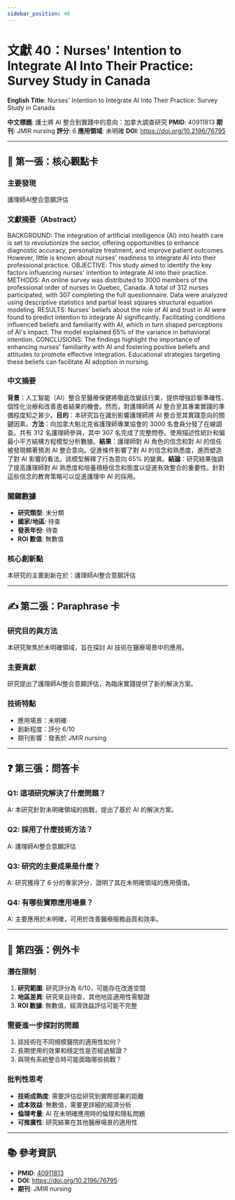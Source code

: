 ```yaml
---
sidebar_position: 40
---
```


# 文獻 40：Nurses' Intention to Integrate AI Into Their Practice: Survey Study in Canada

**English Title**: Nurses' Intention to Integrate AI Into Their Practice: Survey Study in Canada

**中文標題**: 護士將 AI 整合到實踐中的意向：加拿大調查研究
**PMID**: 40911813
**期刊**: JMIR nursing
**評分**: 6
**應用領域**: 未明確
**DOI**: https://doi.org/10.2196/76795

---

## 📌 第一張：核心觀點卡

### 主要發現
護理師AI整合意願評估

### 文獻摘要（Abstract）
BACKGROUND: The integration of artificial intelligence (AI) into health care is set to revolutionize the sector, offering opportunities to enhance diagnostic accuracy, personalize treatment, and improve patient outcomes. However, little is known about nurses' readiness to integrate AI into their professional practice. OBJECTIVE: This study aimed to identify the key factors influencing nurses' intention to integrate AI into their practice. METHODS: An online survey was distributed to 3000 members of the professional order of nurses in Quebec, Canada. A total of 312 nurses participated, with 307 completing the full questionnaire. Data were analyzed using descriptive statistics and partial least squares structural equation modeling. RESULTS: Nurses' beliefs about the role of AI and trust in AI were found to predict intention to integrate AI significantly. Facilitating conditions influenced beliefs and familiarity with AI, which in turn shaped perceptions of AI's impact. The model explained 65% of the variance in behavioral intention. CONCLUSIONS: The findings highlight the importance of enhancing nurses' familiarity with AI and fostering positive beliefs and attitudes to promote effective integration. Educational strategies targeting these beliefs can facilitate AI adoption in nursing.

### 中文摘要
**背景**：人工智能（AI）整合至醫療保健將徹底改變該行業，提供增強診斷準確性、個性化治療和改善患者結果的機會。然而，對護理師將 AI 整合至其專業實踐的準備程度知之甚少。**目的**：本研究旨在識別影響護理師將 AI 整合至其實踐意向的關鍵因素。**方法**：向加拿大魁北克省護理師專業協會的 3000 名會員分發了在線調查。共有 312 名護理師參與，其中 307 名完成了完整問卷。使用描述性統計和偏最小平方結構方程模型分析數據。**結果**：護理師對 AI 角色的信念和對 AI 的信任被發現顯著預測 AI 整合意向。促進條件影響了對 AI 的信念和熟悉度，進而塑造了對 AI 影響的看法。該模型解釋了行為意向 65% 的變異。**結論**：研究結果強調了提高護理師對 AI 熟悉度和培養積極信念和態度以促進有效整合的重要性。針對這些信念的教育策略可以促進護理中 AI 的採用。

### 關鍵數據
- **研究類型**: 未分類
- **國家/地區**: 待查
- **發表年份**: 待查
- **ROI 數值**: 無數值

### 核心創新點
本研究的主要創新在於：護理師AI整合意願評估

---

## ✍️ 第二張：Paraphrase 卡

### 研究目的與方法
本研究聚焦於未明確領域，旨在探討 AI 技術在醫療場景中的應用。

### 主要貢獻
研究提出了護理師AI整合意願評估，為臨床實踐提供了新的解決方案。

### 技術特點
- 應用場景：未明確
- 創新程度：評分 6/10
- 期刊影響：發表於 JMIR nursing

---

## ❓ 第三張：問答卡

### Q1: 這項研究解決了什麼問題？
A: 本研究針對未明確領域的挑戰，提出了基於 AI 的解決方案。

### Q2: 採用了什麼技術方法？
A: 護理師AI整合意願評估

### Q3: 研究的主要成果是什麼？
A: 研究獲得了 6 分的專家評分，證明了其在未明確領域的應用價值。

### Q4: 有哪些實際應用場景？
A: 主要應用於未明確，可用於改善醫療服務品質和效率。

---

## 🤔 第四張：例外卡

### 潛在限制
1. **研究範圍**: 研究評分為 6/10，可能存在改進空間
2. **地區差異**: 研究來自待查，其他地區適用性需驗證
3. **ROI 數據**: 無數值，經濟效益評估可能不完整

### 需要進一步探討的問題
1. 該技術在不同規模醫院的適用性如何？
2. 長期使用的效果和穩定性是否經過驗證？
3. 與現有系統整合時可能面臨哪些挑戰？

### 批判性思考
- **技術成熟度**: 需要評估從研究到實際部署的距離
- **成本效益**: 無數值，需要更詳細的經濟分析
- **倫理考量**: AI 在未明確應用時的倫理和隱私問題
- **可推廣性**: 研究結果在其他醫療場景的適用性

---

## 📚 參考資訊
- **PMID**: [40911813](https://pubmed.ncbi.nlm.nih.gov/40911813/)
- **DOI**: https://doi.org/10.2196/76795
- **期刊**: JMIR nursing
